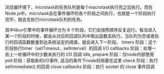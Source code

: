 浏览器环境下，microtask的任务队列是每个macrotask执行完之后执行。而在Node.js中，microtask会在事件循环的各个阶段之间执行，也就是一个阶段执行完毕，就会去执行microtask队列的任务。

其中libuv引擎中的事件循环分为 6 个阶段，它们会按照顺序反复运行。每当进入某一个阶段的时候，都会从对应的回调队列中取出函数去执行。当队列为空或者执行的回调函数数量到达系统设定的阈值，就会进入下一阶段。
timers 阶段：这个阶段执行timer（setTimeout、setInterval）的回调
I/O callbacks 阶段：处理一些上一轮循环中的少数未执行的 I/O 回调
idle, prepare 阶段：仅node内部使用
poll 阶段：获取新的I/O事件, 适当的条件下node将阻塞在这里
check 阶段：执行 setImmediate() 的回调
close callbacks 阶段：执行 socket 的 close 事件回调
